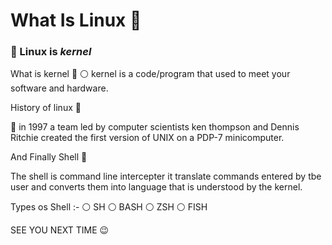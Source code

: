 # What Is Linux 🐧
### 📌 Linux is *kernel*

 What is kernel 💢
 ⚪ kernel is a code/program that used to meet your software and hardware.

 History of linux 🐧

 🧐 in 1997 a team led by computer scientists ken thompson and Dennis Ritchie created the first version of UNIX on a PDP-7 minicomputer.


And Finally Shell 🐚 

 The shell is command line intercepter it translate commands entered by tbe user and converts them into language that is understood by the kernel. 

Types os Shell :- 
 ⚪ SH
 ⚪ BASH
 ⚪ ZSH 
 ⚪ FISH

 SEE YOU NEXT TIME  😉

